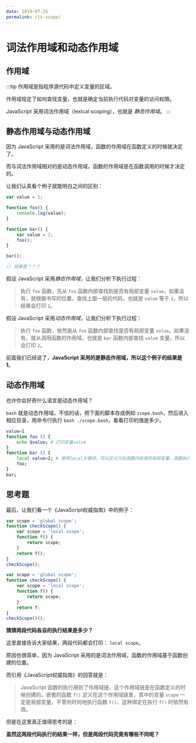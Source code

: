 ```yaml
---
date: 2019-07-25
permalink: /js-scope/
---
```


# 词法作用域和动态作用域

## 作用域
:::tip
作用域是指程序源代码中定义变量的区域。

作用域规定了如何查找变量，也就是确定当前执行代码对变量的访问权限。

JavaScript 采用词法作用域（lexical scoping），也就是 *静态作用域*。
:::

## 静态作用域与动态作用域
因为 JavaScript 采用的是词法作用域，函数的作用域在函数定义的时候就决定了。

而与词法作用域相对的是动态作用域，函数的作用域是在函数调用的时候才决定的。

让我们认真看个例子就能明白之间的区别：

```js
var value = 1;

function foo() {
    console.log(value);
}

function bar() {
    var value = 2;
    foo();
}

bar();

// 结果是？？？
```
假设 JavaScript 采用*静态作用域*，让我们分析下执行过程：
> 执行 `foo` 函数，先从 `foo` 函数内部查找到是否有局部变量 `value`，如果没有，就根据书写的位置，查找上面一层的代码，也就是 `value` 等于 `1`，所以结果会打印 `1`。

假设 JavaScript 采用*动态作用域*，让我们分析下执行过程：
> 执行 `foo` 函数，依然是从 `foo` 函数内部查找是否有局部变量 `value`。如果没有，就从调用函数的作用域，也就是 `bar` 函数内部查找 `value` 变量，所以会打印 `2`。

前面我们已经说了，**JavaScript 采用的是静态作用域，所以这个例子的结果是 1**。

## 动态作用域
也许你会好奇什么语言是动态作用域？

`bash` 就是动态作用域，不信的话，把下面的脚本存成例如 `scope.bash`，然后进入相应目录，用命令行执行 `bash ./scope.bash`，看看打印的值是多少。
```bash
value=1
function foo () {
    echo $value; # 打印变量value
}
function bar () {
    local value=2; # 使用local关键词，可以定义只在函数内有效的局部变量，函数执行结束变量消失
    foo;
}
bar;
```

## 思考题
最后，让我们看一个《JavaScript权威指南》中的例子：

```js
var scope = 'global scope';
function checkScope() {
    var scope = 'local scope';
    function f() {
        return scope;
    }
    return f();
}
checkScope();
```

```js
var scope = 'global scope';
function checkScope() {
    var scope = 'local scope';
    function f() {
        return scope;
    }
    return f;
}
checkScope()();
```
**猜猜两段代码各自的执行结果是多少？**

这里直接告诉大家结果，两段代码都会打印： `local scope`。

原因也很简单，因为 JavaScript 采用的是词法作用域，函数的作用域基于函数创建的位置。

而引用《JavaScript权威指南》的回答就是：

> JavaScript 函数的执行用到了作用域链，这个作用域链是在函数定义的时候创建的。嵌套的函数 `f()` 定义在这个作用域链里，其中的变量 `scope` 一定是局部变量，不管何时何地执行函数 `f()`，这种绑定在执行 `f()` 时依然有效。

但是在这里真正值得思考的是：

**虽然这两段代码执行的结果一样，但是两段代码究竟有哪些不同呢？**
